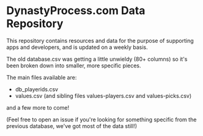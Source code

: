 # DynastyProcess.com Data Repository

This repository contains resources and data for the purpose of supporting apps and developers, and is updated on a weekly basis.

The old database.csv was getting a little unwieldy (80+ columns) so it's been broken down into smaller, more specific pieces.

The main files available are: 

- db_playerids.csv
- values.csv (and sibling files values-players.csv and values-picks.csv)

and a few more to come! 

(Feel free to open an issue if you're looking for something specific from the previous database, we've got most of the data still!)
